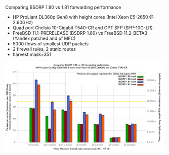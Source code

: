 Comparing BSDRP 1.80 vs 1.81 forwarding performance
  - HP ProLiant DL360p Gen8 with height cores (Intel Xeon E5-2650 @ 2.60GHz)
  - Quad port Chelsio 10-Gigabit T540-CR and OPT SFP (SFP-10G-LR).
  - FreeBSD 11.1-PRERELEASE (BSDRP 1.80) vs FreeBSD 11.2-BETA3 (Yandex patched and pf MFC)
  - 5000 flows of smallest UDP packets
  - 2 firewall rules, 2 static routes
  - harvest.mask=351

![Comparing BSDRP 1.80 vs 1.81 forwarding performance](graph.png)
